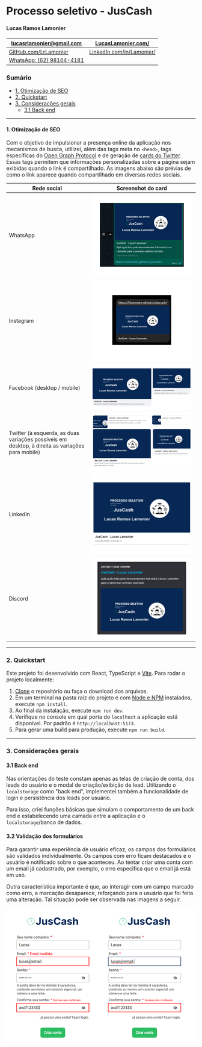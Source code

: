 # Processo seletivo - JusCash
#### Lucas Ramos Lamonier
| [lucasrlamonier@gmail.com](mailto:lucasrlamonier@gmail.com) | [LucasLamonier.com/](https://www.lucaslamonier.com/) |
| ---- | ----- |
[GitHub.com/LrLamonier](https://github.com/LrLamonier/) | [LinkedIn.com/in/Lamonier/](https://www.linkedin.com/in/lamonier/) |
| [WhatsApp: (62) 98164-4181](https://wa.me/5562981644181)

### Sumário

- [1. Otimização de SEO](#1-otimização-de-seo)
- [2. Quickstart](#2-quickstart)
- [3. Considerações gerais](#3-considerações-gerais)
    - [3.1 Back end](#31-back-end)

---

#### 1. Otimização de SEO

Com o objetivo de impulsionar a presença online da aplicação nos mecanismos de busca, utilizei, além das tags meta no `<head>`, tags específicas do [Open Graph Protocol](https://ogp.me/) e de geração de [cards do Twitter](https://developer.twitter.com/en/docs/twitter-for-websites/cards/overview/markup). Essas tags permitem que informações personalizadas sobre a página sejam exibidas quando o link é compartilhado. As imagens abaixo são prévias de como o link aparece quando compartilhado em diversas redes sociais.

| Rede social | Screenshot do card |
| --- | --- |
| WhatsApp | ![WhatsApp](./readme/01-whatsapp.png) |
| Instagram | ![Instagram](./readme/02-instagram.png) |
| Facebook (desktop / mobile) | ![Facebook](./readme/03-facebook.png) |
| Twitter (à esquerda, as duas variações possíveis em desktop, à direita as variações para mobile) | ![Twitter](./readme/04-twitter.png) | 
|LinkedIn | ![LinkedIn](./readme/06-linkedin.png) |
| Discord | ![Discord](./readme/05-discord.png) |

---

### 2. Quickstart

Este projeto foi desenvolvido com React, TypeScript e [Vite](https://vitejs.dev/). Para rodar o projeto localmente:

1. [Clone](https://docs.github.com/pt/repositories/creating-and-managing-repositories/cloning-a-repository) o repositório ou faça o download dos arquivos.
2. Em um terminal na pasta raiz do projeto e com [Node e NPM](https://docs.npmjs.com/downloading-and-installing-node-js-and-npm) instalados, execute `npm install`.
3. Ao final da instalação, execute `npm run dev`.
4. Verifique no console em qual porta do `localhost` a aplicação está disponível. Por padrão é `http://localhost:5173`.
5. Para gerar uma build para produção, execute `npm run build`.

---

### 3. Considerações gerais

#### 3.1 Back end

Nas orientações do teste constam apenas as telas de criação de conta, dos leads do usuário e o modal de criação/exibição de lead. Utilizando o `localstorage` como "back end", implementei também a funcionalidade de login e persistência dos leads por usuário.

Para isso, criei funções básicas que simulam o comportamento de um back end e estabelecendo uma camada entre a aplicação e o `localstorage`/banco de dados.

#### 3.2 Validação dos formulários

Para garantir uma experiência de usuário eficaz, os campos dos formulários são validados individualmente. Os campos com erro ficam destacados e o usuário é notificado sobre o que aconteceu. Ao tentar criar uma conta com um email já cadastrado, por exemplo, o erro especifica que o email já está em uso.

Outra característica importante é que, ao interagir com um campo marcado como erro, a marcação desaparece, reforçando para o usuário que foi feita uma alteração. Tal situação pode ser observada nas imagens a seguir.

![Formulário com erro](./readme/07-form.png)